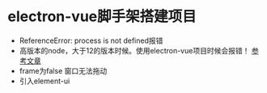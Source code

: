 # electron-vue脚手架搭建项目
- ReferenceError: process is not defined报错
- 高版本的node，大于12的版本时候。使用electron-vue项目时候会报错！
[参考文章](https://blog.csdn.net/XuHang666/article/details/100600203?utm_medium=distribute.pc_relevant.none-task-blog-BlogCommendFromMachineLearnPai2-1.compare&depth_1-utm_source=distribute.pc_relevant.none-task-blog-BlogCommendFromMachineLearnPai2-1.compare)
- frame为false 窗口无法拖动
- 引入element-ui